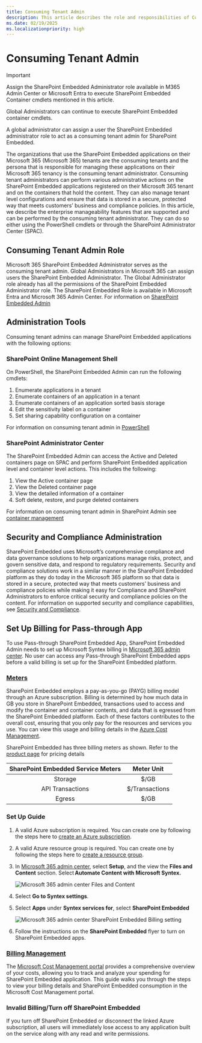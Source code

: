 ```yaml
---
title: Consuming Tenant Admin
description: This article describes the role and responsibilities of Consuming Tenant Admin in SharePoint Embedded.
ms.date: 02/19/2025
ms.localizationpriority: high
---
```


# Consuming Tenant Admin

> [!IMPORTANT]
> Assign the SharePoint Embedded Administrator role available in M365 Admin Center or Microsoft Entra to execute SharePoint Embedded Container cmdlets mentioned in this article.
>
> Global Administrators can continue to execute SharePoint Embedded container cmdlets.
>
> A global administrator can assign a user the SharePoint Embedded administrator role to act as a consuming tenant admin for SharePoint Embedded.

The organizations that use the SharePoint Embedded applications on their Microsoft 365 (Microsoft 365) tenants are the consuming tenants and the persona that is responsible for managing these applications on their Microsoft 365 tenancy is the consuming tenant administrator. Consuming tenant administrators can perform various administrative actions on the SharePoint Embedded applications registered on their Microsoft 365 tenant and on the containers that hold the content. They can also manage tenant level configurations and ensure that data is stored in a secure, protected way that meets customers’ business and compliance policies. In this article, we describe the enterprise manageability features that are supported and can be performed by the consuming tenant administrator. They can do so either using the PowerShell cmdlets or through the SharePoint Administrator Center (SPAC).

## Consuming Tenant Admin Role

Microsoft 365 SharePoint Embedded Administrator serves as the consuming tenant admin. Global Administrators in Microsoft 365 can assign users the SharePoint Embedded Administrator. The Global Administrator role already has all the permissions of the SharePoint Embedded Administrator role. The SharePoint Embedded Role is available in Microsoft Entra and Microsoft 365 Admin Center.
For information on [SharePoint Embedded Admin](../adminrole.md)

## Administration Tools

Consuming tenant admins can manage SharePoint Embedded applications with the following options:

### SharePoint Online Management Shell

On PowerShell, the SharePoint Embedded Admin can run the following cmdlets:

1. Enumerate applications in a tenant
1. Enumerate containers of an application in a tenant
1. Enumerate containers of an application sorted basis storage
1. Edit the sensitivity label on a container
1. Set sharing capability configuration on a container

For information on consuming tenant admin in [PowerShell](../consuming-tenant-admin/ctapowershell.md)

### SharePoint Administrator Center

The SharePoint Embedded Admin can access the Active and Deleted containers page on SPAC and perform SharePoint Embedded application level and container level actions. This includes the following:

1. View the Active container page
1. View the Deleted container page
1. View the detailed information of a container
1. Soft delete, restore, and purge deleted containers

For information on consuming tenant admin in SharePoint Admin see [container management](ctaUX.md)

## Security and Compliance Administration

SharePoint Embedded uses Microsoft’s comprehensive compliance and data governance solutions to help organizations manage risks, protect, and govern sensitive data, and respond to regulatory requirements. Security and compliance solutions work in a similar manner in the SharePoint Embedded platform as they do today in the Microsoft 365 platform so that data is stored in a secure, protected way that meets customers’ business and compliance policies while making it easy for Compliance and SharePoint Administrators to enforce critical security and compliance policies on the content. For information on supported security and compliance capabilities, see [Security and Compliance](../../compliance/security-and-compliance.md).

## Set Up Billing for Pass-through App

To use Pass-through SharePoint Embedded App, SharePoint Embedded Admin needs to set up Microsoft Syntex billing in [Microsoft 365 admin center](https://admin.microsoft.com/). No user can access any Pass-through SharePoint Embedded apps before a valid billing is set up for the SharePoint Embedded platform.

### [Meters](../billing/meters.md)

SharePoint Embedded employs a pay-as-you-go (PAYG) billing model through an Azure subscription. Billing is determined by how much data in GB you store in SharePoint Embedded, transactions used to access and modify the container and container contents, and data that is egressed from the SharePoint Embedded platform. Each of these factors contributes to the overall cost, ensuring that you only pay for the resources and services you use. You can view this usage and billing details in the [Azure Cost Management](https://ms.portal.azure.com/).

SharePoint Embedded has three billing meters as shown. Refer to the [product page](https://adoption.microsoft.com/en-us/sharepoint/embedded/) for pricing details 

| SharePoint Embedded Service Meters |   Meter Unit   |
| :--------------------------------: | :------------: |
|              Storage               |      $/GB      |
|          API Transactions          | $/Transactions |
|               Egress               |      $/GB      |

### Set Up Guide

1. A valid Azure subscription is required. You can create one by following the steps here to [create an Azure subscription](/azure/cloud-adoption-framework/ready/azure-best-practices/initial-subscriptions).
1. A valid Azure resource group is required. You can create one by following the steps here to [create a resource group](/azure/azure-resource-manager/management/manage-resource-groups-portal).
1. In [Microsoft 365 admin center](https://admin.microsoft.com/), select **Setup**, and the view the **Files and Content** section. Select **Automate Content with Microsoft Syntex.**

    ![Microsoft 365 admin center Files and Content](../../images/DTCBilling1.png)

1. Select **Go to Syntex settings**.
1. Select **Apps** under **Syntex services for**, select **SharePoint Embedded**

    ![Microsoft 365 admin center SharePoint Embedded Billing setting](../../images/DTCBilling2.png)

1. Follow the instructions on the **SharePoint Embedded** flyer to turn on SharePoint Embedded apps.

### [Billing Management](../billing/billingmanagement.md)

The [Microsoft Cost Management portal](https://portal.azure.com/#view/Microsoft_Azure_CostManagement/Menu/~/overview/openedBy/AzurePortal) provides a comprehensive overview of your costs, allowing you to track and analyze your spending for SharePoint Embedded application. This guide walks you through the steps to view your billing details and SharePoint Embedded consumption in the Microsoft Cost Management portal.

### Invalid Billing/Turn off SharePoint Embedded

If you turn off SharePoint Embedded or disconnect the linked Azure subscription, all users will immediately lose access to any application built on the service along with any read and write permissions.
